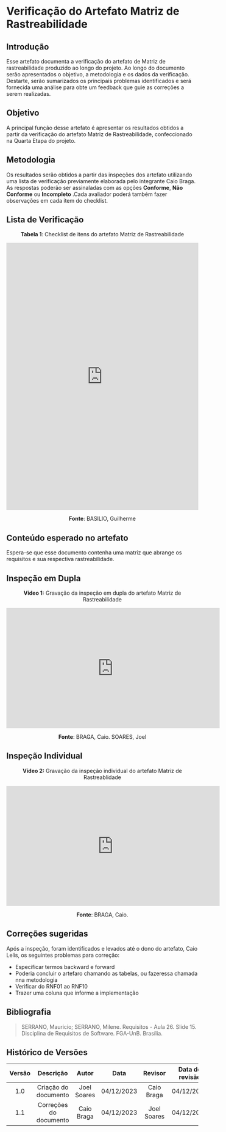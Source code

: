 # **Verificação do Artefato Matriz de Rastreabilidade**

## **Introdução**

Esse artefato documenta a verificação do artefato de Matriz de rastreabilidade produzido ao longo do projeto. Ao longo do documento serão apresentados o objetivo, a metodologia e os dados da verificação. Destarte, serão sumarizados os principais problemas  identificados e será fornecida uma análise para obte um feedback que guie as correções a serem realizadas.

## **Objetivo**

A principal função desse artefato é apresentar os resultados obtidos a partir da verificação do artefato Matriz de Rastreabilidade, confeccionado na Quarta Etapa do projeto.

## **Metodologia**

Os resultados serão obtidos a partir das inspeções dos artefato utilizando uma lista de verificação previamente elaborada pelo integrante Caio Braga. As respostas poderão ser assinaladas com as opções **Conforme**, **Não Conforme** ou **Incompleto** .Cada avaliador poderá também fazer observações em cada item do checklist.

## **Lista de Verificação**

<center>

**Tabela 1**: Checklist de itens do artefato Matriz de Rastreabilidade
</center>

<iframe src="https://docs.google.com/spreadsheets/d/e/2PACX-1vRCNyoZrr0ipXKdhcSYsW5_vAExZ4GaZ8mlkLZqjgnF9H0D7TYEyGbbGHYCwbYayjmg6RCvPlHhrsUG/pubhtml?gid=2065870682&amp;single=true&amp;widget=true&amp;headers=false" width="100%" height="700" frameborder="0" scrolling="no"></iframe>

<center>

**Fonte**: BASILIO, Guilherme
</center>

## **Conteúdo esperado no artefato**
Espera-se que esse documento contenha uma matriz que abrange os requisitos e sua respectiva rastreabilidade.

## **Inspeção em Dupla**

<center>

**Vídeo 1:** Gravação da inspeção em dupla do artefato Matriz de Rastreabilidade

<iframe width="560" height="315" src="https://www.youtube.com/embed/DPvteaq0rTU" title="Reunião REQ Matriz de Rastreabilidade" frameborder="0" allow="accelerometer; autoplay; clipboard-write; encrypted-media; gyroscope; picture-in-picture; web-share" allowfullscreen></iframe>


**Fonte**: BRAGA, Caio. SOARES, Joel
</center>




## **Inspeção Individual** 

<center>

**Vídeo 2:** Gravação da inspeção individual do artefato Matriz de Rastreablidade 


<iframe width="560" height="315" src="https://www.youtube.com/embed/wkC4mUpM8Q8" title="Individual REQ Matriz de rastreabilidade" frameborder="0" allow="accelerometer; autoplay; clipboard-write; encrypted-media; gyroscope; picture-in-picture; web-share" allowfullscreen></iframe>


**Fonte**: BRAGA, Caio. 
</center>



## **Correções sugeridas**

Após a inspeção, foram identificados e levados até o dono do artefato, Caio Lelis, os seguintes problemas para correção:

- Especificar termos backward e forward
- Poderia concluir o artefaro chamando as tabelas, ou fazeressa chamada nna metodologia 
- Verificar do RNF01 ao RNF10
- Trazer uma coluna que informe a implementação

## **Bibliografia**

>SERRANO, Mauricio; SERRANO, Milene. Requisitos - Aula 26. Slide 15. 
Disciplina de Requisitos de Software. FGA-UnB. Brasília.


## **Histórico de Versões**

| Versão |          Descrição              |     Autor      |      Data      |   Revisor     |    Data de revisão    |  
|:------:|:-------------------------------:|:--------------:|:--------------:|:-------------:|:---------------------:|
|  1.0   | Criação do documento  |  Joel Soares  |   04/12/2023   | Caio Braga |  04/12/2023 |
|  1.1   | Correções do documento  |  Caio Braga  |   04/12/2023   | Joel Soares |  04/12/2023 |